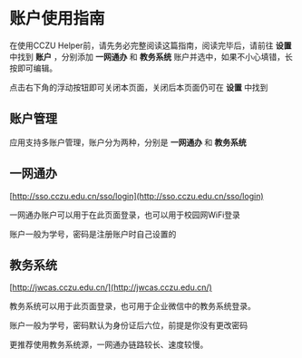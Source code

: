 # 账户使用指南

在使用CCZU Helper前，请先务必完整阅读这篇指南，阅读完毕后，请前往 **设置** 中找到 **账户** ，分别添加 **一网通办** 和 **教务系统** 账户并选中，如果不小心填错，长按即可编辑。

点击右下角的浮动按钮即可关闭本页面，关闭后本页面仍可在 **设置** 中找到

## 账户管理

应用支持多账户管理，账户分为两种，分别是 **一网通办** 和 **教务系统**

## 一网通办

[http://sso.cczu.edu.cn/sso/login](http://sso.cczu.edu.cn/sso/login)

一网通办账户可以用于在此页面登录，也可以用于校园网WiFi登录

账户一般为学号，密码是注册账户时自己设置的

## 教务系统

[http://jwcas.cczu.edu.cn/](http://jwcas.cczu.edu.cn/)

教务系统可以用于此页面登录，也可用于企业微信中的教务系统登录。

账户一般为学号，密码默认为身份证后六位，前提是你没有更改密码

更推荐使用教务系统源，一网通办链路较长、速度较慢。